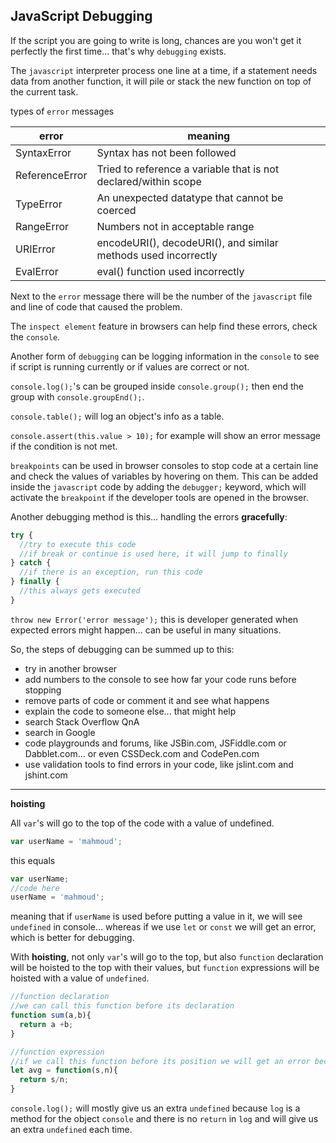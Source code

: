 ## JavaScript Debugging

If the script you are going to write is long, chances are you won't get it perfectly the first time... that's why `debugging` exists.

The `javascript` interpreter process one line at a time, if a statement needs data from another function, it will pile or stack the new function on top of the current task.

types of `error` messages

error | meaning
--- | ---
SyntaxError | Syntax has not been followed
ReferenceError | Tried to reference a variable that is not declared/within scope
TypeError | An unexpected datatype that cannot be coerced
RangeError | Numbers not in acceptable range
URIError | encodeURI(), decodeURI(), and similar methods used incorrectly
EvalError | eval() function used incorrectly

Next to the `error` message there will be the number of the `javascript` file and line of code that caused the problem.

The `inspect element` feature in browsers can help find these errors, check the `console`.

Another form of `debugging` can be logging information in the `console` to see if script is running currently or if values are correct or not.

`console.log();`'s can be grouped inside `console.group();` then end the group with `console.groupEnd();`.

`console.table();` will log an object's info as a table.

`console.assert(this.value > 10);` for example will show an error message if the condition is not met.

`breakpoints` can be used in browser consoles to stop code at a certain line and check the values of variables by hovering on them. This can be added inside the `javascript` code by adding the `debugger;` keyword, which will activate the `breakpoint` if the developer tools are opened in the browser.

Another debugging method is this... handling the errors **gracefully**:
```javascript
try {
  //try to execute this code
  //if break or continue is used here, it will jump to finally
} catch {
  //if there is an exception, run this code
} finally {
  //this always gets executed
}
```

`throw new Error('error message');` this is developer generated when expected errors might happen... can be useful in many situations.

So, the steps of debugging can be summed up to this:
- try in another browser
- add numbers to the console to see how far your code runs before stopping
- remove parts of code or comment it and see what happens
- explain the code to someone else... that might help
- search Stack Overflow QnA
- search in Google
- code playgrounds and forums, like JSBin.com, JSFiddle.com or Dabblet.com... or even CSSDeck.com and CodePen.com
- use validation tools to find errors in your code, like jslint.com and jshint.com

---

**hoisting**

All `var`'s will go to the top of the code with a value of undefined.

```javascript
var userName = 'mahmoud';
```

this equals
```javascript
var userName;
//code here
userName = 'mahmoud';
```

meaning that if `userName` is used before putting a value in it, we will see `undefined` in console... whereas if we use `let` or `const` we will get an error, which is better for debugging.

With **hoisting**, not only `var`'s will go to the top, but also `function` declaration will be hoisted to the top with their values, but `function` expressions will be hoisted with a value of `undefined`.

```javascript
//function declaration
//we can call this function before its declaration
function sum(a,b){
  return a +b;
}

//function expression
//if we call this function before its position we will get an error because we are using let, if we use var with we will get undefined
let avg = function(s,n){
  return s/n;
}
```

`console.log();` will mostly give us an extra `undefined` because `log` is a method for the object `console` and there is no `return` in `log` and will give us an extra `undefined` each time.